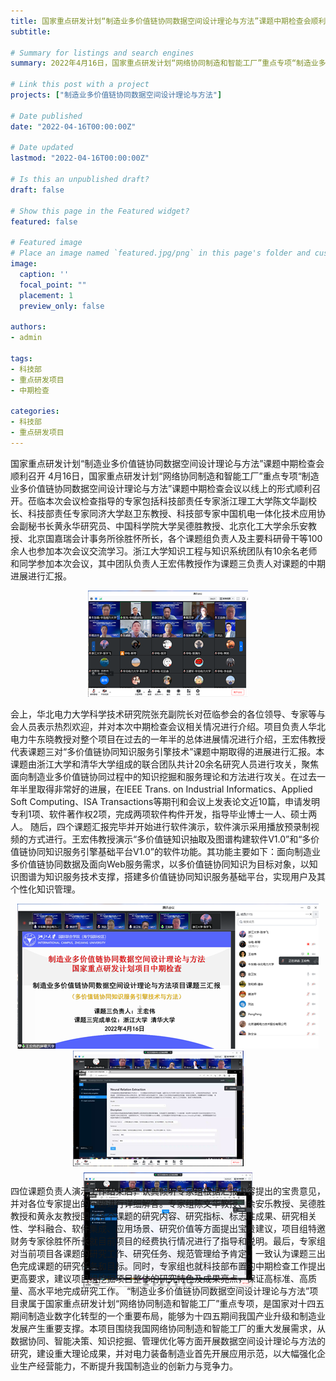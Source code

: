 ```yaml
---
title: 国家重点研发计划“制造业多价值链协同数据空间设计理论与方法”课题中期检查会顺利召开
subtitle:  

# Summary for listings and search engines
summary: 2022年4月16日，国家重点研发计划“网络协同制造和智能工厂”重点专项“制造业多价值链协同数据空间设计理论与方法”课题中期检查会议以线上的形式顺利召开。

# Link this post with a project
projects: ["制造业多价值链协同数据空间设计理论与方法"]

# Date published
date: "2022-04-16T00:00:00Z"

# Date updated
lastmod: "2022-04-16T00:00:00Z"

# Is this an unpublished draft?
draft: false

# Show this page in the Featured widget?
featured: false

# Featured image
# Place an image named `featured.jpg/png` in this page's folder and customize its options here.
image:
  caption: ''
  focal_point: ""
  placement: 1
  preview_only: false

authors:
- admin

tags:
- 科技部
- 重点研发项目
- 中期检查

categories:
- 科技部
- 重点研发项目
---
```

国家重点研发计划“制造业多价值链协同数据空间设计理论与方法”课题中期检查会顺利召开
4月16日，国家重点研发计划“网络协同制造和智能工厂”重点专项“制造业多价值链协同数据空间设计理论与方法”课题中期检查会议以线上的形式顺利召开。莅临本次会议检查指导的专家包括科技部责任专家浙江理工大学陈文华副校长、科技部责任专家同济大学赵卫东教授、科技部专家中国机电一体化技术应用协会副秘书长黄永华研究员、中国科学院大学吴德胜教授、北京化工大学余乐安教授、北京国嘉瑞会计事务所徐胜怀所长，各个课题组负责人及主要科研骨干等100余人也参加本次会议交流学习。浙江大学知识工程与知识系统团队有10余名老师和同学参加本次会议，其中团队负责人王宏伟教授作为课题三负责人对课题的中期进展进行汇报。

<div style='text-align:center'>
  <img src='1.png' alt=''>
</div>

会上，华北电力大学科学技术研究院张充副院长对莅临参会的各位领导、专家等与会人员表示热烈欢迎，并对本次中期检查会议相关情况进行介绍。项目负责人华北电力牛东晓教授对整个项目在过去的一年半的总体进展情况进行介绍，王宏伟教授代表课题三对“多价值链协同知识服务引擎技术”课题中期取得的进展进行汇报。本课题由浙江大学和清华大学组成的联合团队共计20余名研究人员进行攻关，聚焦面向制造业多价值链协同过程中的知识挖掘和服务理论和方法进行攻关。在过去一年半里取得非常好的进展，在IEEE Trans. on Industrial Informatics、Applied Soft Computing、ISA Transactions等期刊和会议上发表论文近10篇，申请发明专利1项、软件著作权2项，完成两项软件构件开发，指导毕业博士一人、硕士两人。
随后，四个课题汇报完毕并开始进行软件演示，软件演示采用播放预录制视频的方式进行。王宏伟教授演示“多价值链知识抽取及图谱构建软件V1.0”和“多价值链协同知识服务引擎基础平台V1.0”的软件功能。其功能主要如下：面向制造业多价值链协同数据及面向Web服务需求，以多价值链协同知识为目标对象，以知识图谱为知识服务技术支撑，搭建多价值链协同知识服务基础平台，实现用户及其个性化知识管理。

<div style='text-align:center'>
  <img src='2.png' alt=''>
</div>
<div style='text-align:center; padding:0; margin:0;height:200px;'>
  <img style="text-align:center;float:left;padding:0;margin:0 10px 10px 100px;" src='3.png' alt=''>
  <img style="padding:0;margin:0;" src='4.png' alt=''>
</div>
  
四位课题负责人演示工作结束后，认真倾听专家组根据汇报内容提出的宝贵意见，并对各位专家提出的问题进行详细解答。专家组陈文华教授、余安乐教授、吴德胜教授和黄永友教授围绕各个课题的研究内容、研究指标、标志性成果、研究相关性、学科融合、软件集成、应用场景、研究价值等方面提出宝贵建议，项目组特邀财务专家徐胜怀所长就目前项目的经费执行情况进行了指导和说明。最后，专家组对当前项目各课题的研究工作、研究任务、规范管理给予肯定，一致认为课题三出色完成课题的研究任务和目标。同时，专家组也就科技部布置的中期检查工作提出更高要求，建议项目组挖掘项目整体的研究特色及成果亮点，保证高标准、高质量、高水平地完成研究工作。
“制造业多价值链协同数据空间设计理论与方法”项目隶属于国家重点研发计划“网络协同制造和智能工厂”重点专项，是国家对十四五期间制造业数字化转型的一个重要布局，能够为十四五期间我国产业升级和制造业发展产生重要支撑。本项目围绕我国网络协同制造和智能工厂的重大发展需求，从数据协同、智能决策、知识挖掘、管理优化等方面开展数据空间设计理论与方法的研究，建设重大理论成果，并对电力装备制造业首先开展应用示范，以大幅强化企业生产经营能力，不断提升我国制造业的创新力与竞争力。

